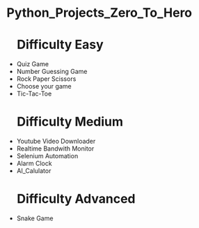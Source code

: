 <h1>Python_Projects_Zero_To_Hero </h1>
<ul>
  <h1>Difficulty Easy</h1>
  <li>Quiz Game</li>
  <li>Number Guessing Game</li>
  <li>Rock Paper Scissors</li>
  <li>Choose your game</li>
  <li>Tic-Tac-Toe</li>
  <h1>Difficulty Medium</h1>
  <li>Youtube Video Downloader</li>
  <li>Realtime Bandwith Monitor</li>
  <li>Selenium Automation</li>
  <li>Alarm Clock</li>
  <li>AI_Calulator</li>
  <h1>Difficulty Advanced</h1>
  <li>Snake Game</li>
  
  
</ul>
